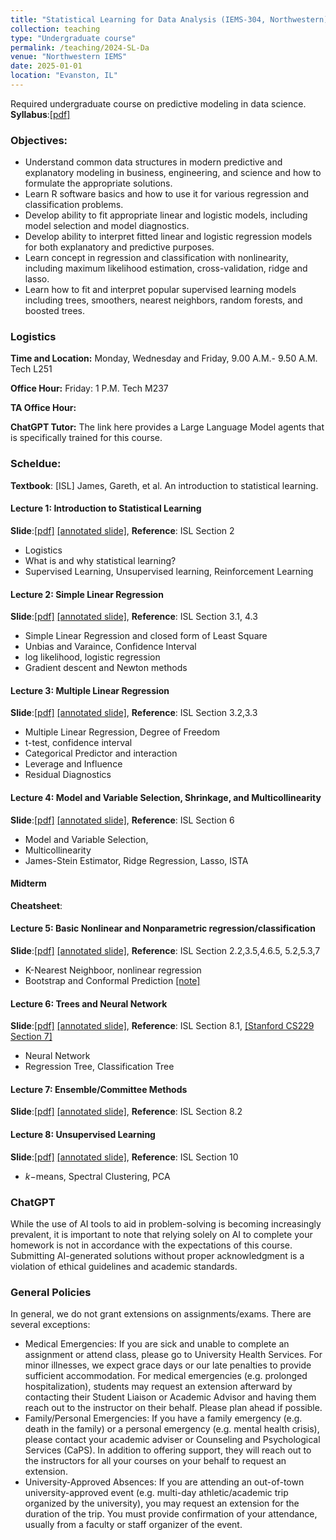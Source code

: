 ```yaml
---
title: "Statistical Learning for Data Analysis (IEMS-304, Northwestern)"
collection: teaching
type: "Undergraduate course"
permalink: /teaching/2024-SL-Da
venue: "Northwestern IEMS"
date: 2025-01-01
location: "Evanston, IL"
---
```



Required undergraduate course on predictive modeling in data science. **Syllabus**:[[pdf]](https://2prime.github.io/files/IEMS304/SyllabusIEMS304.pdf)


### Objectives:

- Understand common data structures in modern predictive and explanatory modeling in business, engineering, and science and how to formulate the appropriate solutions.
- Learn R software basics and how to use it for various regression and classification problems.
- Develop ability to fit appropriate linear and logistic models, including model selection and model diagnostics.
- Develop ability to interpret fitted linear and logistic regression models for both explanatory and predictive purposes.
- Learn concept in regression and classification with nonlinearity, including maximum likelihood estimation, cross-validation, ridge and lasso.
- Learn how to fit and interpret popular supervised learning models including trees, smoothers, nearest neighbors, random forests, and boosted trees.

### Logistics
**Time and Location:** Monday, Wednesday and Friday, 9.00 A.M.- 9.50 A.M. Tech L251

**Office Hour:** Friday: 1 P.M. Tech M237

**TA Office Hour:**

**ChatGPT Tutor:** The link here provides a Large Language Model agents that is specifically trained for this course.


### Scheldue:
**Textbook**: [ISL] James, Gareth, et al. An introduction to statistical learning.
####  Lecture 1: Introduction to Statistical Learning
**Slide**:[[pdf]](https://2prime.github.io/files/IEMS304/IEMS304lec1.pdf) [[annotated slide]](), **Reference**: ISL Section 2
- Logistics
- What is and why statistical learning?
- Supervised Learning, Unsupervised learning, Reinforcement Learning

####  Lecture 2: Simple Linear Regression
**Slide**:[[pdf]](https://2prime.github.io/files/IEMS304/IEMS304lec2.pdf) [[annotated slide]](), **Reference**: ISL Section 3.1, 4.3
- Simple Linear Regression and closed form of Least Square
- Unbias and Varaince, Confidence Interval
- log likelihood, logistic regression
- Gradient descent and Newton methods

####  Lecture 3: Multiple Linear Regression
**Slide**:[[pdf]](https://2prime.github.io/files/IEMS304/IEMS304lec3.pdf) [[annotated slide]](), **Reference**: ISL Section 3.2,3.3
- Multiple Linear Regression, Degree of Freedom
- t-test, confidence interval
- Categorical Predictor and interaction
- Leverage and Influence
-  Residual Diagnostics

####  Lecture 4: Model and Variable Selection, Shrinkage, and Multicollinearity
**Slide**:[[pdf]](https://2prime.github.io/files/IEMS304/IEMS304lec4.pdf) [[annotated slide]](), **Reference**: ISL Section 6
- Model and Variable Selection,
- Multicollinearity
- James-Stein Estimator, Ridge Regression, Lasso, ISTA

#### Midterm
**Cheatsheet**:

####  Lecture 5: Basic Nonlinear and Nonparametric regression/classification
**Slide**:[[pdf]](https://2prime.github.io/files/IEMS304/IEMS304lec5.pdf) [[annotated slide]](), **Reference**: ISL Section 2.2,3.5,4.6.5, 5.2,5.3,7
- K-Nearest Neighboor, nonlinear regression
- Bootstrap and Conformal Prediction [[note]](https://www.stat.berkeley.edu/~ryantibs/statlearn-s23/lectures/conformal.pdf)

####  Lecture 6: Trees and Neural Network
**Slide**:[[pdf]](https://2prime.github.io/files/IEMS304/IEMS304lec6.pdf) [[annotated slide]](), **Reference**: ISL Section 8.1, [[Stanford CS229 Section 7]](https://cs229.stanford.edu/main_notes.pdf)
- Neural Network
- Regression Tree, Classification Tree

####  Lecture 7: Ensemble/Committee Methods
**Slide**:[[pdf]](https://2prime.github.io/files/IEMS304/IEMS304lec7.pdf) [[annotated slide]](), **Reference**: ISL Section 8.2

####  Lecture 8: Unsupervised Learning
**Slide**:[[pdf]](https://2prime.github.io/files/IEMS304/IEMS304lec8.pdf) [[annotated slide]](), **Reference**: ISL Section 10
- $k-$means, Spectral Clustering, PCA


### ChatGPT
While the use of AI tools to aid in problem-solving is becoming increasingly prevalent, it is important to note that relying solely on AI to complete your homework is not in accordance with the expectations of this course. Submitting AI-generated solutions without proper acknowledgment is a violation of ethical guidelines and academic standards.

### General Policies
In general, we do not grant extensions on assignments/exams. There are several exceptions:

- Medical Emergencies: If you are sick and unable to complete an assignment or attend class, please go to University Health Services. For minor illnesses, we expect grace days or our late penalties to provide sufficient accommodation. For medical emergencies (e.g. prolonged hospitalization), students may request an extension afterward by contacting their Student Liaison or Academic Advisor and having them reach out to the instructor on their behalf. Please plan ahead if possible.
- Family/Personal Emergencies: If you have a family emergency (e.g. death in the family) or a personal emergency (e.g. mental health crisis), please contact your academic adviser or Counseling and Psychological Services (CaPS). In addition to offering support, they will reach out to the instructors for all your courses on your behalf to request an extension.
- University-Approved Absences: If you are attending an out-of-town university-approved event (e.g. multi-day athletic/academic trip organized by the university), you may request an extension for the duration of the trip. You must provide confirmation of your attendance, usually from a faculty or staff organizer of the event.




